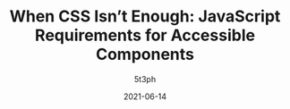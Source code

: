 ---
author: 5t3ph
date: 2021-06-14
layout: post.njk
publisher: smashingmag
tags:
  - css
  - javascript
  - accessibility
target_url: https://www.smashingmagazine.com/2021/06/css-javascript-requirements-accessible-components/
title: "When CSS Isn’t Enough: JavaScript Requirements for Accessible Components"
---